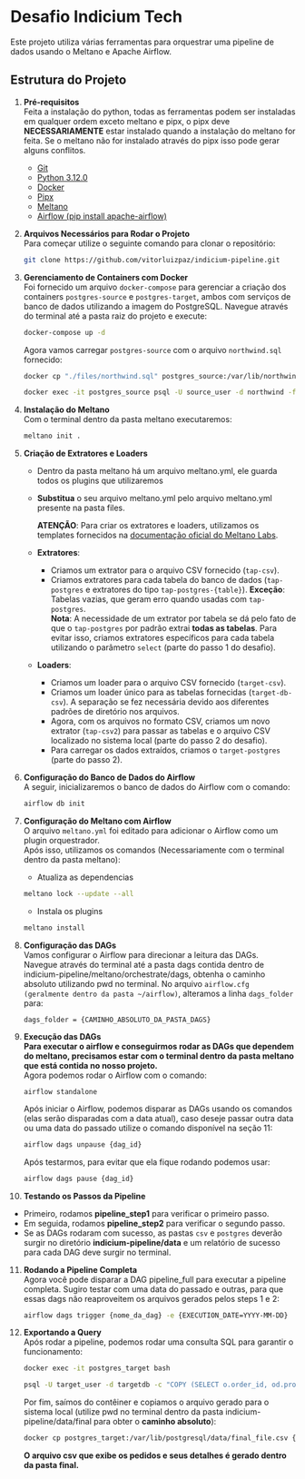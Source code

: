 
# Desafio Indicium Tech

Este projeto utiliza várias ferramentas para orquestrar uma pipeline de dados usando o Meltano e Apache Airflow.

## Estrutura do Projeto
1. **Pré-requisitos**  
   Feita a instalação do python, todas as ferramentas podem ser instaladas em qualquer ordem exceto meltano e pipx, o pipx deve **NECESSARIAMENTE** estar instalado quando a instalação do meltano for feita. Se o meltano não for instalado através do pipx isso pode gerar alguns conflitos.
   - [Git](https://git-scm.com/downloads)
   - [Python 3.12.0](https://www.python.org/downloads/release/python-3120/)  
   - [Docker](https://www.docker.com/)  
   - [Pipx](https://pipx.pypa.io/stable/installation/)  
   - [Meltano](https://docs.meltano.com/guide/installation-guide)  
   - [Airflow (pip install apache-airflow)](https://airflow.apache.org/docs/apache-airflow/stable/installation/index.html)


2. **Arquivos Necessários para Rodar o Projeto**  
   Para começar utilize o seguinte comando para clonar o repositório:
   ```bash
   git clone https://github.com/vitorluizpaz/indicium-pipeline.git
   ```
3. **Gerenciamento de Containers com Docker**  
   Foi fornecido um arquivo `docker-compose` para gerenciar a criação dos containers `postgres-source` e `postgres-target`, ambos com serviços de banco de dados utilizando a imagem do PostgreSQL. Navegue através do terminal até a pasta raiz do projeto e execute:
   ```bash
   docker-compose up -d
   ```

   Agora vamos carregar `postgres-source` com o arquivo `northwind.sql` fornecido:
   ```bash
   docker cp "./files/northwind.sql" postgres_source:/var/lib/northwind.sql
   ```  
   ```bash
   docker exec -it postgres_source psql -U source_user -d northwind -f /var/lib/northwind.sql
   ```

4. **Instalação do Meltano**  
   Com o terminal dentro da pasta meltano executaremos:
   ```bash
   meltano init .
   ```
   
5. **Criação de Extratores e Loaders**  
   - Dentro da pasta meltano há um arquivo meltano.yml, ele guarda todos os plugins que utilizaremos 
   - **Substitua** o seu arquivo meltano.yml pelo arquivo meltano.yml presente na pasta files.  

      **ATENÇÃO**: Para criar os extratores e loaders, utilizamos os templates fornecidos na [documentação oficial do Meltano Labs](https://github.com/meltanolabs).  
   - **Extratores**:
      - Criamos um extrator para o arquivo CSV fornecido (`tap-csv`).
      - Criamos extratores para cada tabela do banco de dados (`tap-postgres` e extratores do tipo `tap-postgres-{table}`). **Exceção**: Tabelas vazias, que geram erro quando usadas com `tap-postgres`.  
         **Nota**: A necessidade de um extrator por tabela se dá pelo fato de que o `tap-postgres` por padrão extrai **todas as tabelas**. Para evitar isso, criamos extratores específicos para cada tabela utilizando o parâmetro `select` (parte do passo 1 do desafio).
      
   - **Loaders**:
      - Criamos um loader para o arquivo CSV fornecido (`target-csv`).
      - Criamos um loader único para as tabelas fornecidas (`target-db-csv`). A separação se fez necessária devido aos diferentes padrões de diretório nos arquivos.
      - Agora, com os arquivos no formato CSV, criamos um novo extrator (`tap-csv2`) para passar as tabelas e o arquivo CSV localizado no sistema local (parte do passo 2 do desafio).
      - Para carregar os dados extraídos, criamos o `target-postgres` (parte do passo 2).  

6. **Configuração do Banco de Dados do Airflow**  
   A seguir, inicializaremos o banco de dados do Airflow com o comando:
   ```bash
   airflow db init
   ```

7. **Configuração do Meltano com Airflow**  
   O arquivo `meltano.yml` foi editado para adicionar o Airflow como um plugin orquestrador.  
   Após isso, utilizamos os comandos (Necessariamente com o terminal dentro da pasta meltano):  
   - Atualiza as dependencias
   ```bash
   meltano lock --update --all
   ```
   - Instala os plugins
   ```bash
   meltano install
   ```

8. **Configuração das DAGs**  
   Vamos configurar o Airflow para direcionar a leitura das DAGs.  
   Navegue através do terminal até a pasta dags contida dentro de indicium-pipeline/meltano/orchestrate/dags, obtenha o caminho absoluto utilizando pwd no terminal.
   No arquivo `airflow.cfg (geralmente dentro da pasta ~/airflow)`, alteramos a linha `dags_folder` para:
   ```
   dags_folder = {CAMINHO_ABSOLUTO_DA_PASTA_DAGS}
   ```

9. **Execução das DAGs**  
   **Para executar o airflow e conseguirmos rodar as DAGs que dependem do meltano, precisamos estar com o terminal dentro da pasta meltano que está contida no nosso projeto.**  
   Agora podemos rodar o Airflow com o comando:
   ```
   airflow standalone
   ```
  
   Após iniciar o Airflow, podemos disparar as DAGs usando os comandos (elas serão disparadas com a data atual), caso deseje passar outra data ou uma data do passado utilize o comando disponível na seção 11:
   ```bash
   airflow dags unpause {dag_id}
   ```
   Após testarmos, para evitar que ela fique rodando podemos usar:
   ```bash
   airflow dags pause {dag_id}
   ```

10. **Testando os Passos da Pipeline**  
   - Primeiro, rodamos **pipeline_step1** para verificar o primeiro passo.
   - Em seguida, rodamos **pipeline_step2** para verificar o segundo passo.
   - Se as DAGs rodaram com sucesso, as pastas `csv` e `postgres` deverão surgir no diretório **indicium-pipeline/data** e um relatório de sucesso para cada DAG deve surgir no terminal.

11. **Rodando a Pipeline Completa**  
    Agora você pode disparar a DAG pipeline_full para executar a pipeline completa. Sugiro testar com uma data do passado e outras, para que essas dags não reaproveitem os arquivos gerados pelos steps 1 e 2:  

      ```bash
      airflow dags trigger {nome_da_dag} -e {EXECUTION_DATE=YYYY-MM-DD}
      ```

12. **Exportando a Query**  
    Após rodar a pipeline, podemos rodar uma consulta SQL para garantir o funcionamento:
    ```bash
    docker exec -it postgres_target bash
    ```

    ```bash
    psql -U target_user -d targetdb -c "COPY (SELECT o.order_id, od.product_id, od.unit_price, od.quantity, od.discount FROM orders o JOIN order_details od ON o.order_id = od.order_id) TO '/var/lib/postgresql/data/final_file.csv' WITH CSV HEADER"
    ```

    Por fim, saímos do contêiner e copiamos o arquivo gerado para o sistema local (utilize pwd no terminal dentro da pasta indicium-pipeline/data/final para obter o **caminho absoluto**):
    ```bash
    docker cp postgres_target:/var/lib/postgresql/data/final_file.csv {CAMINHO_ABSOLUTO}  
    ```  
      **O arquivo csv que exibe os pedidos e seus detalhes é gerado dentro da pasta final.**